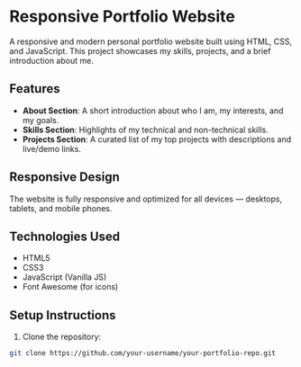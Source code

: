 #  Responsive Portfolio Website

A responsive and modern personal portfolio website built using HTML, CSS, and JavaScript. This project showcases my skills, projects, and a brief introduction about me.

##  Features

- **About Section**: A short introduction about who I am, my interests, and my goals.
- **Skills Section**: Highlights of my technical and non-technical skills.
- **Projects Section**: A curated list of my top projects with descriptions and live/demo links.

##  Responsive Design

The website is fully responsive and optimized for all devices — desktops, tablets, and mobile phones.

##  Technologies Used

- HTML5
- CSS3
- JavaScript (Vanilla JS)
- Font Awesome (for icons)



##  Setup Instructions

1. Clone the repository:

```bash
git clone https://github.com/your-username/your-portfolio-repo.git
